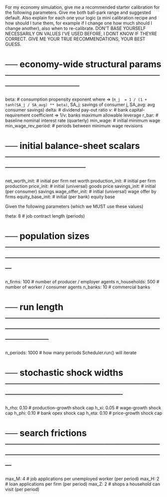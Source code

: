 For my economy simulation, give me a recommended starter calibration for the following parameters. Give me both ball-park range and suggested default. Also explain for each one your logic (a mini calibration recipe and how should I tune them, for example if I change one how much should I change another), also when to re-calibrate. DON'T BASE YOURSELF NECESSARILY ON VALUES I'VE USED BEFORE, I DONT KNOW IF THEYRE CORRECT. GIVE ME YOUR TRUE RECOMMENDATIONS, YOUR BEST GUESS. 

# ── economy-wide structural params ─────────────────────────────────────

beta:                        # consumption propensity exponent where => (```π_j  = 1 / (1 + tanh(SA_j / SA_avg) ** beta)```, SA_j: savings of consumer j, SA_avg: avg consumer savings)
delta:                       # dividend pay-out ratio
v:                           # bank capital-requirement coefficient => 1/v: banks maximum allowable leverage
r_bar:                       # baseline nominal interest rate (quarterly)
min_wage:                    # initial minimum wage
min_wage_rev_period:         # periods between minimum wage revisions

# ── initial balance-sheet scalars ──────────────────────────────────────
net_worth_init:      # initial per firm net worth
production_init:     # initial per firm production
price_init:          # initial (universal) goods price
savings_init:        # initial (per consumer) savings
wage_offer_init:     # initial (universal) wage offer by firms
equity_base_init:    # initial (per bank) equity base

Given the following parameters (which we MUST use these values)

theta:                8          # job contract length (periods)

# ── population sizes ───────────────────────────────────────────────────
n_firms:              100        # number of producer / employer agents
n_households:         500        # number of worker / consumer agents
n_banks:              10         # commercial banks

# ── run length ─────────────────────────────────────────────────────────
n_periods:            1000       # how many periods Scheduler.run() will iterate

# ── stochastic shock widths ────────────────────────────────────────────
h_rho:                0.10       # production-growth shock cap
h_xi:                 0.05       # wage-growth shock cap
h_phi:                0.10       # bank opex shock cap
h_eta:                0.10       # price-growth shock cap

# ── search frictions ───────────────────────────────────────────────────
max_M:                4          # job applications per unemployed worker (per period)
max_H:                2          # loan applications per firm (per period)
max_Z:                2          # shops a household can visit (per period)
